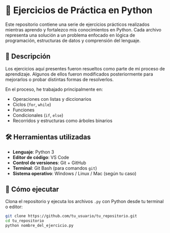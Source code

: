 # 🐍 Ejercicios de Práctica en Python

Este repositorio contiene una serie de ejercicios prácticos realizados mientras aprendo y fortalezco mis conocimientos en Python. Cada archivo representa una solución a un problema enfocado en lógica de programación, estructuras de datos y comprensión del lenguaje.

## 📄 Descripción

Los ejercicios aquí presentes fueron resueltos como parte de mi proceso de aprendizaje. Algunos de ellos fueron modificados posteriormente para mejorarlos o probar distintas formas de resolverlos.

En el proceso, he trabajado principalmente en:

- Operaciones con listas y diccionarios
- Ciclos (`for`, `while`)
- Funciones
- Condicionales (`if`, `else`)
- Recorridos y estructuras como árboles binarios

## 🛠 Herramientas utilizadas

- **Lenguaje**: Python 3
- **Editor de código**: VS Code
- **Control de versiones**: Git + GitHub
- **Terminal**: Git Bash (para comandos `git`)
- **Sistema operativo**: Windows / Linux / Mac (según tu caso)

## 🚀 Cómo ejecutar

Clona el repositorio y ejecuta los archivos `.py` con Python desde tu terminal o editor:

```bash
git clone https://github.com/tu_usuario/tu_repositorio.git
cd tu_repositorio
python nombre_del_ejercicio.py